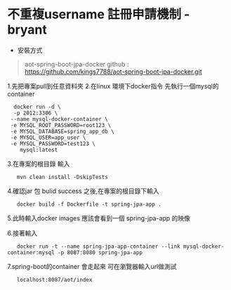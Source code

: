 不重複username 註冊申請機制 -bryant
===============

* 安裝方式

>aot-spring-boot-jpa-docker 
>github : https://github.com/kings7788/aot-spring-boot-jpa-docker.git

 1.先把專案pull到任意資料夾
 2.在linux 環境下docker指令 先執行一個mysql的container

      docker run -d \
      -p 2012:3306 \
     --name mysql-docker-container \
     -e MYSQL_ROOT_PASSWORD=root123 \
     -e MYSQL_DATABASE=spring_app_db \
     -e MYSQL_USER=app_user \
     -e MYSQL_PASSWORD=test123 \
        mysql:latest


 3.在專案的根目錄 輸入  

	
       mvn clean install -DskipTests

   
  

 4.確認jar 包 bulid success 之後,在專案的根目錄下輸入



       docker build -f Dockerfile -t spring-jpa-app .



 5.此時輸入docker images 應該會看到一個 spring-jpa-app 的映像


 6.接著輸入



       docker run -t --name spring-jpa-app-container --link mysql-docker-container:mysql -p 8087:8080 spring-jpa-app



 7.spring-boot的container 會走起來 可在瀏覽器輸入url做測試


       
       localhost:8087/aot/index



